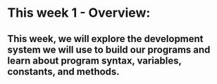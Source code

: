 # This week 1 - Overview:

## This week, we will explore the development system we will use to build our programs and learn about program syntax, variables, constants, and methods.


